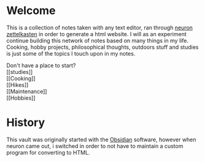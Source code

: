 # Welcome
This is a collection of notes taken with any text editor, ran through [neuron zettelkasten](https://neuron.zettel.page/) in order to generate a html website. I will as an experiment continue building this network of notes based on many things in my life. Cooking, hobby projects, philosophical thoughts, outdoors stuff and studies is just some of the topics I touch upon in my notes.

Don't have a place to start?\
[[studies]] \
[[Cooking]]\
[[Hikes]]\
[[Maintenance]]\
[[Hobbies]]

# History
This vault was originally started with the [Obsidian](https://obsidian.md/) software, however when neuron came out, i switched in order to not have to maintain a custom program for converting to HTML.


